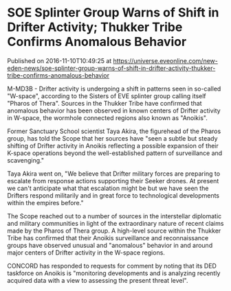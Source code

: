 # SOE Splinter Group Warns of Shift in Drifter Activity; Thukker Tribe Confirms Anomalous Behavior
Published on 2016-11-10T10:49:25 at https://universe.eveonline.com/new-eden-news/soe-splinter-group-warns-of-shift-in-drifter-activity-thukker-tribe-confirms-anomalous-behavior

M-MD3B - Drifter activity is undergoing a shift in patterns seen in so-called "W-space", according to the Sisters of EVE splinter group calling itself "Pharos of Thera". Sources in the Thukker Tribe have confirmed that anomalous behavior has been observed in known centers of Drifter activity in W-space, the wormhole connected regions also known as "Anoikis".

Former Sanctuary School scientist Taya Akira, the figurehead of the Pharos group, has told the Scope that her sources have "seen a subtle but steady shifting of Drifter activity in Anoikis reflecting a possible expansion of their K-space operations beyond the well-established pattern of surveillance and scavenging."

Taya Akira went on, "We believe that Drifter military forces are preparing to escalate from response actions supporting their Seeker drones. At present we can't anticipate what that escalation might be but we have seen the Drifters respond militarily and in great force to technological developments within the empires before."

The Scope reached out to a number of sources in the interstellar diplomatic and military communities in light of the extraordinary nature of recent claims made by the Pharos of Thera group. A high-level source within the Thukker Tribe has confirmed that their Anoikis surveillance and reconnaissance groups have observed unusual and "anomalous" behavior in and around major centers of Drifter activity in the W-space regions.

CONCORD has responded to requests for comment by noting that its DED taskforce on Anoikis is "monitoring developments and is analyzing recently acquired data with a view to assessing the present threat level".
